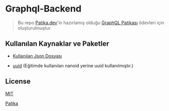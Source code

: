 # Graphql-Backend

> Bu repo [Patika.dev](https://www.patika.dev/tr)'in hazırlamış olduğu [GraphQL Patikası](https://app.patika.dev/courses/graphql) ödevleri için oluşturulmuştur.

## Kullanılan Kaynaklar ve Paketler

- [Kullanılan Json Dosyası](https://github.com/Kodluyoruz/taskforce/blob/main/graphql/odev-01/data.json)

- [uuid](https://www.npmjs.com/package/uuid) (Eğitimde kullanılan nanoid yerine uuid kullanılmıştır.)

## License

[MIT](https://choosealicense.com/licenses/mit/)

[Patika](https://www.patika.dev)
